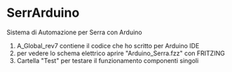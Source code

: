 # SerrArduino
 Sistema di Automazione per Serra con Arduino

 1) A_Global_rev7 contiene il codice che ho scritto per Arduino IDE
 2) per vedere lo schema elettrico aprire "Arduino_Serra.fzz" con FRITZING
 3) Cartella "Test" per testare il funzionamento componenti singoli
